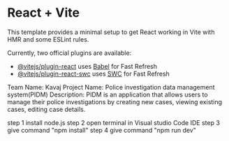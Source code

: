 # React + Vite

This template provides a minimal setup to get React working in Vite with HMR and some ESLint rules.

Currently, two official plugins are available:

- [@vitejs/plugin-react](https://github.com/vitejs/vite-plugin-react/blob/main/packages/plugin-react/README.md) uses [Babel](https://babeljs.io/) for Fast Refresh
- [@vitejs/plugin-react-swc](https://github.com/vitejs/vite-plugin-react-swc) uses [SWC](https://swc.rs/) for Fast Refresh




Team Name: Kavaj 
Project Name: Police investigation data management system(PIDM)
Description: PIDM is an application that allows users to manage their police investigations by creating new cases, viewing existing cases, editing case details.

step 1 install node.js
step 2 open terminal in Visual studio Code IDE
step 3 give command "npm install"
step 4 give command "npm run dev"
